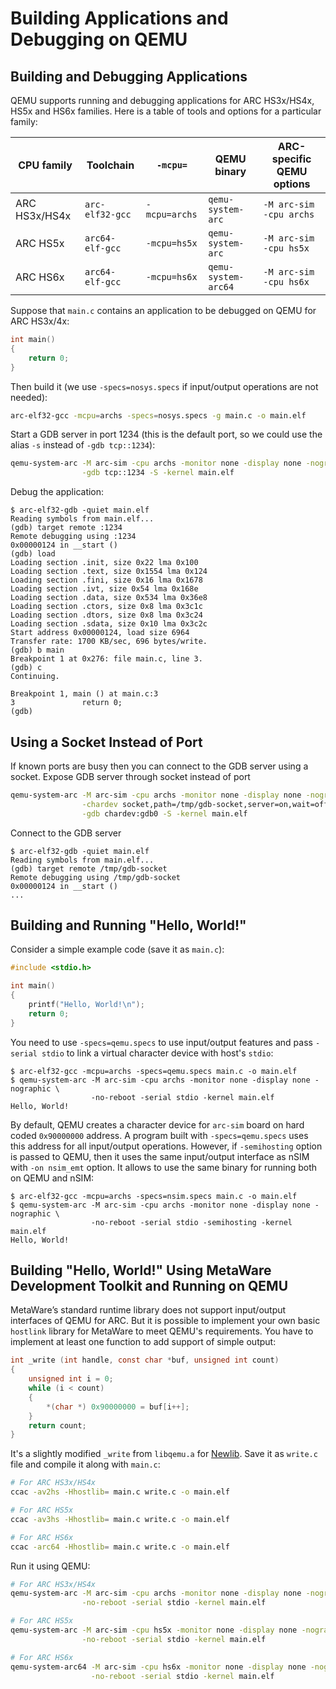 # Building Applications and Debugging on QEMU

## Building and Debugging Applications

QEMU supports running and debugging applications for ARC HS3x/HS4x, HS5x and HS6x families. Here is a
table of tools and options for a particular family:

| CPU family | Toolchain | `-mcpu=` | QEMU binary | ARC-specific QEMU options |
| --- | --- | --- | --- | --- |
| ARC HS3x/HS4x | `arc-elf32-gcc` | `-mcpu=archs` | `qemu-system-arc` | `-M arc-sim -cpu archs` |
| ARC HS5x | `arc64-elf-gcc` | `-mcpu=hs5x` | `qemu-system-arc` | `-M arc-sim -cpu hs5x` |
| ARC HS6x | `arc64-elf-gcc` | `-mcpu=hs6x` | `qemu-system-arc64` | `-M arc-sim -cpu hs6x` |

Suppose that `main.c` contains an application to be debugged on QEMU for ARC HS3x/4x:

```c
int main()
{
    return 0;
}
```

Then build it (we use `-specs=nosys.specs` if input/output operations are not needed):

```bash
arc-elf32-gcc -mcpu=archs -specs=nosys.specs -g main.c -o main.elf
```

Start a GDB server in port 1234 (this is the default port, so we could use the alias `-s` instead of `-gdb tcp::1234`):

```bash
qemu-system-arc -M arc-sim -cpu archs -monitor none -display none -nographic -no-reboot \
                -gdb tcp::1234 -S -kernel main.elf
```

Debug the application:

```text
$ arc-elf32-gdb -quiet main.elf
Reading symbols from main.elf...
(gdb) target remote :1234
Remote debugging using :1234
0x00000124 in __start ()
(gdb) load
Loading section .init, size 0x22 lma 0x100
Loading section .text, size 0x1554 lma 0x124
Loading section .fini, size 0x16 lma 0x1678
Loading section .ivt, size 0x54 lma 0x168e
Loading section .data, size 0x534 lma 0x36e8
Loading section .ctors, size 0x8 lma 0x3c1c
Loading section .dtors, size 0x8 lma 0x3c24
Loading section .sdata, size 0x10 lma 0x3c2c
Start address 0x00000124, load size 6964
Transfer rate: 1700 KB/sec, 696 bytes/write.
(gdb) b main
Breakpoint 1 at 0x276: file main.c, line 3.
(gdb) c
Continuing.

Breakpoint 1, main () at main.c:3
3               return 0;
(gdb)
```

## Using a Socket Instead of Port

If known ports are busy then you can connect to the GDB server using a socket.
Expose GDB server through socket instead of port

```bash
qemu-system-arc -M arc-sim -cpu archs -monitor none -display none -nographic -no-reboot \
                -chardev socket,path=/tmp/gdb-socket,server=on,wait=off,id=gdb0 \
                -gdb chardev:gdb0 -S -kernel main.elf
```

Connect to the GDB server
```text
$ arc-elf32-gdb -quiet main.elf
Reading symbols from main.elf...
(gdb) target remote /tmp/gdb-socket
Remote debugging using /tmp/gdb-socket
0x00000124 in __start ()
...
```

## Building and Running "Hello, World!"

Consider a simple example code (save it as `main.c`):

```c
#include <stdio.h>

int main()
{
    printf("Hello, World!\n");
    return 0;
}
```

You need to use `-specs=qemu.specs` to use input/output features and pass `-serial stdio` to link
a virtual character device with host's `stdio`:

```text
$ arc-elf32-gcc -mcpu=archs -specs=qemu.specs main.c -o main.elf
$ qemu-system-arc -M arc-sim -cpu archs -monitor none -display none -nographic \
                  -no-reboot -serial stdio -kernel main.elf
Hello, World!
```

By default, QEMU creates a character device for `arc-sim` board on hard coded `0x90000000` address.
A program built with `-specs=qemu.specs` uses this address for all input/output operations.
However, if `-semihosting` option is passed to QEMU, then it uses the same input/output interface
as nSIM with `-on nsim_emt` option. It allows to use the same binary for running both
on QEMU and nSIM:

```text
$ arc-elf32-gcc -mcpu=archs -specs=nsim.specs main.c -o main.elf
$ qemu-system-arc -M arc-sim -cpu archs -monitor none -display none -nographic \
                  -no-reboot -serial stdio -semihosting -kernel main.elf
Hello, World!
```

## Building "Hello, World!" Using MetaWare Development Toolkit and Running on QEMU

MetaWare’s standard runtime library does not support input/output interfaces of QEMU for ARC. But it is possible
to implement your own basic `hostlink` library for MetaWare to meet QEMU's requirements. You have to implement at least
one function to add support of simple output:

```c
int _write (int handle, const char *buf, unsigned int count)
{
    unsigned int i = 0;
    while (i < count)
    {
        *(char *) 0x90000000 = buf[i++];
    }
    return count;
}
```

It's a slightly modified `_write` from `libqemu.a` for [Newlib](https://github.com/foss-for-synopsys-dwc-arc-processors/newlib/blob/arc-2022.09/libgloss/arc/qemu-write.c). Save it as `write.c` file and compile it along with `main.c`:

```bash
# For ARC HS3x/HS4x
ccac -av2hs -Hhostlib= main.c write.c -o main.elf

# For ARC HS5x
ccac -av3hs -Hhostlib= main.c write.c -o main.elf

# For ARC HS6x
ccac -arc64 -Hhostlib= main.c write.c -o main.elf
```

Run it using QEMU:

```bash
# For ARC HS3x/HS4x
qemu-system-arc -M arc-sim -cpu archs -monitor none -display none -nographic \
                -no-reboot -serial stdio -kernel main.elf

# For ARC HS5x
qemu-system-arc -M arc-sim -cpu hs5x -monitor none -display none -nographic \
                -no-reboot -serial stdio -kernel main.elf

# For ARC HS6x
qemu-system-arc64 -M arc-sim -cpu hs6x -monitor none -display none -nographic \
                  -no-reboot -serial stdio -kernel main.elf
```
